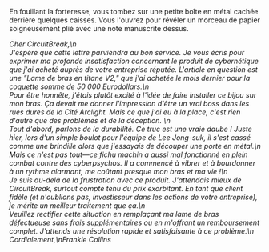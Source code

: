 En fouillant la forteresse, vous tombez sur une petite boîte en métal cachée derrière quelques caisses. Vous l'ouvrez pour révéler un morceau de papier soigneusement plié avec une note manuscrite dessus.

_Cher CircuitBreak,\n\
J'espère que cette lettre parviendra au bon service. Je vous écris pour exprimer ma profonde insatisfaction concernant le produit de cybernétique que j'ai acheté auprès de votre entreprise réputée. L'article en question est une "Lame de bras en titane V2," que j'ai achetée le mois dernier pour la coquette somme de 50 000 Eurodollars.\n\
Pour être honnête, j'étais plutôt excité à l'idée de faire installer ce bijou sur mon bras. Ça devait me donner l'impression d'être un vrai boss dans les rues dures de la Cité Arclight. Mais ce que j'ai eu à la place, c'est rien d'autre que des problèmes et de la déception. \n\
Tout d'abord, parlons de la durabilité. Ce truc est une vraie daube ! Juste hier, lors d'un simple boulot pour l'équipe de Lee Jong-suk, il s'est cassé comme une brindille alors que j'essayais de découper une porte en métal.\n\
Mais ce n'est pas tout—ce fichu machin a aussi mal fonctionné en plein combat contre des cyberpsychos. Il a commencé à vibrer et à bourdonner à un rythme alarmant, me coûtant presque mon bras et ma vie !\n\
Je suis au-delà de la frustration avec ce produit. J'attendais mieux de CircuitBreak, surtout compte tenu du prix exorbitant. En tant que client fidèle (et n'oublions pas, investisseur dans les actions de votre entreprise), je mérite un meilleur traitement que ça.\n\
Veuillez rectifier cette situation en remplaçant ma lame de bras défectueuse sans frais supplémentaires ou en m'offrant un remboursement complet. J'attends une résolution rapide et satisfaisante à ce problème.\n\
Cordialement,\nFrankie Collins_
